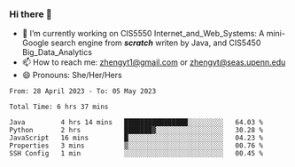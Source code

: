 ### Hi there 👋

<!--
**zhengyt1/zhengyt1** is a ✨ _special_ ✨ repository because its `README.md` (this file) appears on your GitHub profile.

Here are some ideas to get you started:

- 🔭 I’m currently working on ...
- 🌱 I’m currently learning ...
- 👯 I’m looking to collaborate on ...
- 🤔 I’m looking for help with ...
- 💬 Ask me about ...
- 📫 How to reach me: ...
- 😄 Pronouns: ...
- ⚡ Fun fact: ...
-->

- 🔭 I’m currently working on CIS5550 Internet_and_Web_Systems: A mini-Google search engine from ***scratch*** writen by Java, and CIS5450 Big_Data_Analytics
- 📫 How to reach me: zhengyt1@gmail.com or zhengyt@seas.upenn.edu
- 😄 Pronouns: She/Her/Hers



<!--START_SECTION:waka-->

```text
From: 28 April 2023 - To: 05 May 2023

Total Time: 6 hrs 37 mins

Java         4 hrs 14 mins   ████████████████░░░░░░░░░   64.03 %
Python       2 hrs           ███████▓░░░░░░░░░░░░░░░░░   30.28 %
JavaScript   16 mins         █░░░░░░░░░░░░░░░░░░░░░░░░   04.23 %
Properties   3 mins          ▒░░░░░░░░░░░░░░░░░░░░░░░░   00.76 %
SSH Config   1 min           ░░░░░░░░░░░░░░░░░░░░░░░░░   00.45 %
```

<!--END_SECTION:waka-->
